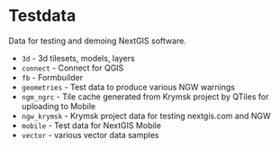 # Testdata
Data for testing and demoing NextGIS software.

* ```3d``` - 3d tilesets, models, layers
* ```connect``` - Connect for QGIS
* ```fb``` - Formbuilder
* ```geometries``` - Test data to produce various NGW warnings
* ```ngm_ngrc``` - Tile cache generated from Krymsk project by QTiles for uploading to Mobile
* ```ngw_krymsk``` - Krymsk project data for testing nextgis.com and NGW
* ```mobile``` - Test data for NextGIS Mobile
* ```vector``` - various vector data samples
